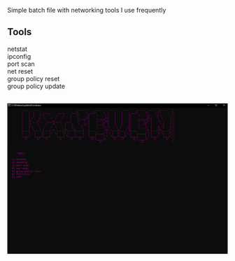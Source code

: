 Simple batch file with networking tools I use frequently <br/>
## Tools
netstat <br/>
ipconfig <br/>
port scan <br/>
net reset <br/>
group policy reset <br/>
group policy update <br/>

<p align=center>
  <br>
  <a href="https://github.com/skylartr/kx7" target="_blank"><img src="/misc/kx7.png"/></a>
  <br>
  </p>
